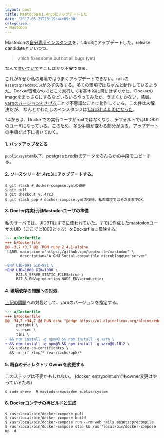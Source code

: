 ```yaml
---
layout: post
title: Mastodonを1.4rc3にアップデートした
date: '2017-05-25T23:19:44+09:00'
categories:
- Mastodon
---
```


Mastodonの[自分専用インスタンス](https://sandbox.skoji.jp/)を、1.4rc3にアップデートした。release candidateといいつつ、

>  which fixes some but not all bugs (yet)

なんて[書いていて](https://mastodon.social/users/Gargron/updates/2452607)すこしばかり不安である。

これがなぜか私の環境ではうまくアップデートできない。railsの`assets:precompile`が必ず失敗する。多くの環境ではちゃんと動作しているようだ。Docker環境なのでどこで実行しても基本的に同じはずなのに。Dockerのimageをまっさらにするなどいろいろやってみたが、うまくいかない。結局。[yarnのバージョンをさげる](https://github.com/tootsuite/mastodon/issues/3251#issuecomment-303361503)ことで不思議なことに動作している。この件は未解決だが、 なんとかわたしのインスタンスは[1.4rc3(1.4.0.3)になった](https://sandbox.skoji.jp/about/more)。

1.4からは、Dockerでの実行ユーザがrootではなくなり、デフォルトではUID991のユーザになっている。このため、多少手順が変わる部分がある。アップデートの手順を以下に書いておく。

#### 1. バックアップをとる

`public/system`以下、postgresとredisのデータをなんらかの手段でコピーする。

#### 2. ソースツリーを1.4rc3にアップデートする。

```
$ git stash # docker-compose.ymlの退避
$ git pull
$ git checkout v1.4rc3
$ git stash pop # docker-compose.ymlの復帰。私の環境ではそのままでOK。
```

#### 3. Docker内実行用Mastodonユーザの準備

私のサーバでは、UID911はすでに使われていた。すでに作成したmastodonユーザのUID（ここでは1000とする）をDockerfileに反映する。

```diff
--- a/Dockerfile
+++ b/Dockerfile
@@ -3,7 +3,7 @@ FROM ruby:2.4.1-alpine
 LABEL maintainer="https://github.com/tootsuite/mastodon" \
       description="A GNU Social-compatible microblogging server"
 
-ENV UID=991 GID=991 \
+ENV UID=1000 GID=1000 \
     RAILS_SERVE_STATIC_FILES=true \
     RAILS_ENV=production NODE_ENV=production
```

#### 4. 環境依存の問題への対処

[上記の問題](https://github.com/tootsuite/mastodon/issues/3251)への対処として、yarnのバージョンを指定する。

```diff
--- a/Dockerfile
+++ b/Dockerfile
@@ -34,7 +34,7 @@ RUN echo "@edge https://nl.alpinelinux.org/alpine/edge/main" >> /etc/apk/reposit
     protobuf \
     su-exec \
     tini \
- && npm install -g npm@3 && npm install -g yarn \
+ && npm install -g npm@3 && npm install -g yarn@0.18.2 \
  && update-ca-certificates \
  && rm -rf /tmp/* /var/cache/apk/*
```

#### 5. 既存のディレクトリ Ownerを変更する

このステップは不要かもしれない。
(docker_entrypoint.shでもowner変更はやっているため)

```
$ sudo chorn -R mastodon:mastodon public/system
```

#### 6. Dockerコンテナの再ビルドと生成

```
$ /usr/local/bin/docker-compose pull
$ /usr/local/bin/docker-compose build
$ /usr/local/bin/docker-compose run --rm web rails assets:precompile
$ /usr/local/bin/docker-compose stop && /usr/local/bin/docker-compose up -d
```


